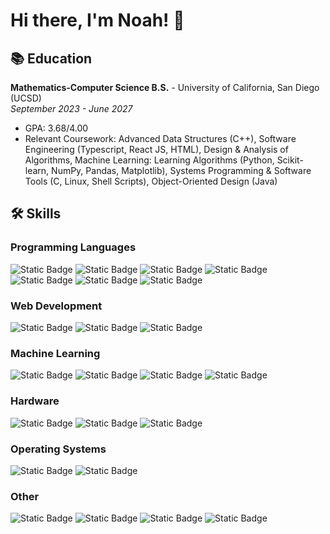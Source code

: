 # Hi there, I'm Noah! 👋

<!--
**Noah-Arechiga/Noah-Arechiga** is a ✨ _special_ ✨ repository because its `README.md` (this file) appears on your GitHub profile.

Here are some ideas to get you started:

- 🔭 I’m currently working on ...
- 🌱 I’m currently learning ...
- 👯 I’m looking to collaborate on ...
- 🤔 I’m looking for help with ...
- 💬 Ask me about ...
- 📫 How to reach me: ...
- 😄 Pronouns: ...
- ⚡ Fun fact: ...
-->

## 📚 Education
**Mathematics-Computer Science B.S.** - University of California, San Diego (UCSD)
<br>_September 2023 - June 2027_
* GPA: 3.68/4.00
* Relevant Coursework: Advanced Data Structures (C++), Software Engineering (Typescript, React JS, HTML), Design & Analysis of Algorithms, Machine Learning: Learning Algorithms (Python, Scikit-learn, NumPy, Pandas, Matplotlib), Systems Programming & Software Tools (C, Linux, Shell Scripts), Object-Oriented Design (Java)

## 🛠 Skills
### Programming Languages
![Static Badge](https://img.shields.io/badge/C-00599C?style=for-the-badge&logo=C&logoColor=white) <!--C w/ color: 00599C -->
![Static Badge](https://img.shields.io/badge/C%2B%2B-00599C?style=for-the-badge&logo=C%2B%2B&logoColor=white) <!--C++ w/ color: 00599C -->
![Static Badge](https://img.shields.io/badge/JAVA-5283A2?style=for-the-badge&logoColor=white) <!--Java w/ color: 5283A2 -->
![Static Badge](https://img.shields.io/badge/JAVASCRIPT-F0DC4E?style=for-the-badge&logo=javascript&logoColor=black) <!--Javascript w/ color F0DC4E-->
![Static Badge](https://img.shields.io/badge/MATLAB-E3650F?style=for-the-badge&logo=Matlab&logoColor=white) <!--MATLAB w/ color: E3650F -->
![Static Badge](https://img.shields.io/badge/PYTHON-3673A2?style=for-the-badge&logo=PYTHON&logoColor=FDD545) <!--Python w/ yellow color: FDD545 and blue color: 3673A2 -->
![Static Badge](https://img.shields.io/badge/TYPESCRIPT-2E79C7?style=for-the-badge&logo=Typescript&logoColor=white) <!--Typescript w/ color: 2E79C7 -->

### Web Development
![Static Badge](https://img.shields.io/badge/REACT-61DBFB?style=for-the-badge&logo=react&logoColor=black) <!--React w/ color: 61DBFB -->
![Static Badge](https://img.shields.io/badge/CSS-274DEF?style=for-the-badge&logo=CSS&logoColor=white) <!--CSS w/ color: 274DEF -->
![Static Badge](https://img.shields.io/badge/HTML-E54C21?style=for-the-badge&logo=html5&logoColor=white) <!--HTML w/ color: E54C21 -->

### Machine Learning
![Static Badge](https://img.shields.io/badge/NUMPY-4D77CF?style=for-the-badge&logo=numpy&logoColor=white) <!--NumPy w/ color: 4D77CF -->
![Static Badge](https://img.shields.io/badge/PANDAS-0B0253?style=for-the-badge&logo=pandas&logoColor=white) <!--Pandas w/ color: 0B0253 -->
![Static Badge](https://img.shields.io/badge/SCIKIT--LEARN-F7931E?style=for-the-badge&logo=scikitlearn&logoColor=white) <!--Scikit-Learn w/ color: F7931E -->
![Static Badge](https://img.shields.io/badge/MATPLOTLIB-D7FF60?style=for-the-badge&logo=Matplotlib&logoColor=white) <!--Matplotlib w/ color: D7FF60 -->

### Hardware
![Static Badge](https://img.shields.io/badge/ARDUINO-00989E?style=for-the-badge&logo=arduino&logoColor=white) <!--Arduino w/ color: 00989E -->
![Static Badge](https://img.shields.io/badge/RASPBERRY%20PI-BD0940?style=for-the-badge&logo=Raspberry%20Pi&logoColor=white) <!--Raspberry Pi w/ color: BD0940 -->
![Static Badge](https://img.shields.io/badge/SG90%20SERVO%20MOTOR-2542AF?style=for-the-badge&logo=servo&logoColor=white) <!--SG90 Servo Motor w/ color: 2542AF -->

### Operating Systems
![Static Badge](https://img.shields.io/badge/LINUX-FED526?style=for-the-badge&logo=Linux&logoColor=black) <!--Linux w/ color: FED526 -->
![Static Badge](https://img.shields.io/badge/WINDOWS-0278D6?style=for-the-badge) <!-- Windows w/ color: 0278D6 -->

### Other
![Static Badge](https://img.shields.io/badge/GIT-F34F29?style=for-the-badge&logo=git&logoColor=white) <!--Git w/ color: F34F29 -->
![Static Badge](https://img.shields.io/badge/CI%2FCD-purple?style=for-the-badge&logo=bash&logoColor=white) <!--CI/CD w/ color: purple -->
![Static Badge](https://img.shields.io/badge/UNITY-808080?style=for-the-badge&logo=unity&logoColor=white) <!--Unity w/ color: 808080-->
![Static Badge](https://img.shields.io/badge/SCRUM%2FAGILE-green?style=for-the-badge&logo=scrum&logoColor=white) <!--Scrum/Agile w/ color: green -->


